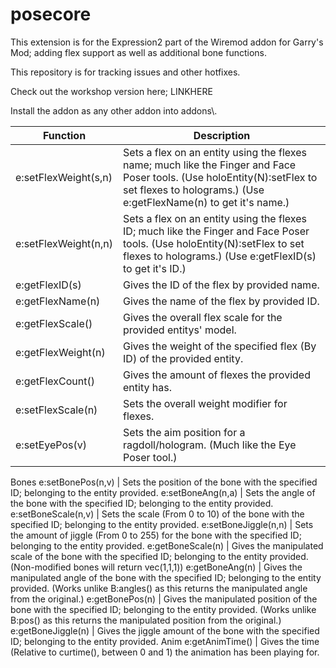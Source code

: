 # posecore

This extension is for the Expression2 part of the Wiremod addon for Garry's Mod; adding flex support as well as additional bone functions.

This repository is for tracking issues and other hotfixes.

Check out the workshop version here;
LINKHERE

Install the addon as any other addon into addons\\.

Function | Description 
--- | --- 
e:setFlexWeight(s,n) | Sets a flex on an entity using the flexes name; much like the Finger and Face Poser tools. (Use holoEntity(N):setFlex to set flexes to holograms.) (Use e:getFlexName(n) to get it's name.)
e:setFlexWeight(n,n) | Sets a flex on an entity using the flexes ID; much like the Finger and Face Poser tools. (Use holoEntity(N):setFlex to set flexes to holograms.) (Use e:getFlexID(s) to get it's ID.)
e:getFlexID(s) | Gives the ID of the flex by provided name.
e:getFlexName(n) | Gives the name of the flex by provided ID.
e:getFlexScale() | Gives the overall flex scale for the provided entitys' model.
e:getFlexWeight(n) | Gives the weight of the specified flex (By ID) of the provided entity.
e:getFlexCount() | Gives the amount of flexes the provided entity has.
e:setFlexScale(n) | Sets the overall weight modifier for flexes.
e:setEyePos(v) | Sets the aim position for a ragdoll/hologram. (Much like the Eye Poser tool.)
Bones
e:setBonePos(n,v) | Sets the position of the bone with the specified ID; belonging to the entity provided.
e:setBoneAng(n,a) | Sets the angle of the bone with the specified ID; belonging to the entity provided.
e:setBoneScale(n,v) | Sets the scale (From 0 to 10) of the bone with the specified ID; belonging to the entity provided.
e:setBoneJiggle(n,n) | Sets the amount of jiggle (From 0 to 255) for the bone with the specified ID; belonging to the entity provided.
e:getBoneScale(n) | Gives the manipulated scale of the bone with the specified ID; belonging to the entity provided. (Non-modified bones will return vec(1,1,1))
e:getBoneAng(n) | Gives the manipulated angle of the bone with the specified ID; belonging to the entity provided. (Works unlike B:angles() as this returns the manipulated angle from the original.)
e:getBonePos(n) | Gives the manipulated position of the bone with the specified ID; belonging to the entity provided. (Works unlike B:pos() as this returns the manipulated position from the original.)
e:getBoneJiggle(n) | Gives the jiggle amount of the bone with the specified ID; belonging to the entity provided.
Anim
e:getAnimTime() | Gives the time (Relative to curtime(), between 0 and 1) the animation has been playing for.
